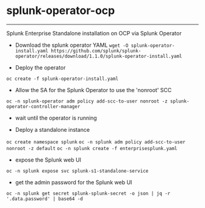 # splunk-operator-ocp

---

Splunk Enterprise Standalone installation on OCP via Splunk Operator

* Download the splunk operator YAML
`wget -O splunk-operator-install.yaml https://github.com/splunk/splunk-operator/releases/download/1.1.0/splunk-operator-install.yaml`

* Deploy the operator

`oc create -f splunk-operator-install.yaml`

* Allow the SA for the Splunk Operator to use the 'nonroot' SCC

`oc -n splunk-operator adm policy add-scc-to-user nonroot -z splunk-operator-controller-manager`

* wait until the operator is running

* Deploy a standalone instance

`oc create namespace splunk`
`oc -n splunk adm policy add-scc-to-user nonroot -z default`
`oc -n splunk create -f enterprisesplunk.yaml`

* expose the Splunk web UI

`oc -n splunk expose svc splunk-s1-standalone-service`

* get the admin password for the Splunk web UI

`oc -n splunk get secret splunk-splunk-secret -o json | jq -r '.data.password' | base64 -d`

